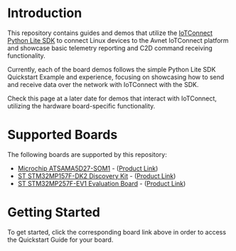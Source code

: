 # Introduction
This repository contains guides and demos that utilize the [IoTConnect Python Lite SDK](https://github.com/avnet-iotconnect/iotc-python-lite-sdk)
to connect Linux devices to the Avnet IoTConnect platform 
and showcase basic telemetry reporting and C2D command receiving functionality.

Currently, each of the board demos follows the simple Python Lite SDK Quickstart Example and experience,
focusing on showcasing how to send and receive data over the network with IoTConnect with the SDK.

Check this page at a later date for demos that interact with IoTConnect, 
utilizing the hardware board-specific functionality.

# Supported Boards
The following boards are supported by this repository:

* [Microchip ATSAMA5D27-SOM1](microchip-sama5d27) - ([Product Link](https://www.microchip.com/en-us/product/atsama5d27-som1))
* [ST STM32MP157F-DK2 Discovery Kit](stm32mp157f-dk2) - ([Product Link](https://www.st.com/en/evaluation-tools/stm32mp157f-dk2.html))
* [ST STM32MP257F-EV1 Evaluation Board](stm32mp257f-ev1) - ([Product Link](https://www.st.com/en/evaluation-tools/stm32mp257f-ev1.html))

# Getting Started

To get started, click the corresponding board link above in order to access the Quickstart Guide for your board.
